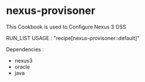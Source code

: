 # nexus-provisoner

This Cookbook is used to Configure Nexus 3 OSS

RUN_LIST USAGE : "recipe[nexus-provisoner::default]"

Dependencies : 
+ nexus3
+ oracle
+ java
